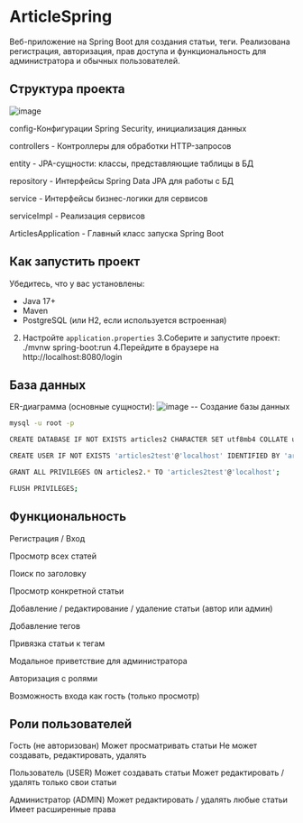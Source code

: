 # ArticleSpring
Веб-приложение на Spring Boot для создания статьи, теги. Реализована регистрация, авторизация, прав доступа и функциональность для администратора и обычных пользователей. 

## Структура проекта
![image](https://github.com/user-attachments/assets/935fc45f-d4bf-4628-a4d7-033cc73369a9)

config-Конфигурации Spring Security, инициализация данных

controllers - Контроллеры для обработки HTTP-запросов

entity - JPA-сущности: классы, представляющие таблицы в БД

repository - Интерфейсы Spring Data JPA для работы с БД

service - Интерфейсы бизнес-логики для сервисов

serviceImpl - Реализация сервисов

ArticlesApplication - Главный класс запуска Spring Boot

## Как запустить проект
Убедитесь, что у вас установлены:
   - Java 17+
   - Maven
   - PostgreSQL (или H2, если используется встроенная)
2. Настройте `application.properties`
3.Соберите и запустите проект:
./mvnw spring-boot:run
4.Перейдите в браузере на http://localhost:8080/login

## База данных
ER-диаграмма (основные сущности):
![image](https://github.com/user-attachments/assets/8ffcf10a-c014-4c90-ad85-c1f9fe7a70c9)
-- Создание базы данных

```bash
mysql -u root -p
```

```bash
CREATE DATABASE IF NOT EXISTS articles2 CHARACTER SET utf8mb4 COLLATE utf8mb4_general_ci;
```

```bash
CREATE USER IF NOT EXISTS 'articles2test'@'localhost' IDENTIFIED BY 'articles2test';
```

```bash
GRANT ALL PRIVILEGES ON articles2.* TO 'articles2test'@'localhost';
```

```bash
FLUSH PRIVILEGES;
```


## Функциональность 

Регистрация / Вход

Просмотр всех статей

Поиск по заголовку

Просмотр конкретной статьи

Добавление / редактирование / удаление статьи (автор или админ)

Добавление тегов

Привязка статьи к тегам

Модальное приветствие для администратора

Авторизация с ролями

Возможность входа как гость (только просмотр)

## Роли пользователей

Гость (не авторизован)
Может просматривать статьи
Не может создавать, редактировать, удалять

Пользователь (USER)
Может создавать статьи
Может редактировать / удалять только свои статьи

Администратор (ADMIN)
Может редактировать / удалять любые статьи
Имеет расширенные права

